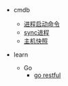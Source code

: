 * cmdb
    * [进程启动命令](cmdb/commands.md)
    * [sync进程](cmdb/sync/sync.md)
    * [主机快照](cmdb/request_monitordata.md)

* learn
    * Go
        * [go restful](learn/go-restful/gorestful.md)
